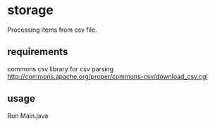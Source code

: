 # storage
Processing items from csv file.


## requirements
commons csv library for csv parsing http://commons.apache.org/proper/commons-csv/download_csv.cgi

## usage
Run Main.java
